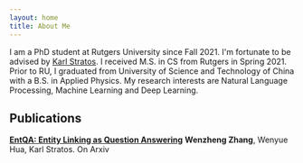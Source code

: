 ```yaml
---
layout: home
title: About Me
---
```


I am a PhD student at Rutgers University since Fall 2021. I'm fortunate to be advised by [Karl Stratos](http://karlstratos.com/). I received M.S. in CS from Rutgers in Spring 2021. Prior to RU, I graduated from University of Science and Technology of China with a B.S. in Applied Physics.  My research interests are  Natural Language Processing, Machine Learning and Deep Learning. 

## Publications
**[EntQA: Entity Linking as Question Answering](https://arxiv.org/pdf/2110.02369.pdf)**
**Wenzheng Zhang**, Wenyue Hua, Karl Stratos. On Arxiv



